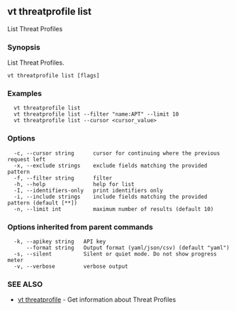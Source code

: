 ## vt threatprofile list

List Threat Profiles

### Synopsis

List Threat Profiles.

```
vt threatprofile list [flags]
```

### Examples

```
  vt threatprofile list
  vt threatprofile list --filter "name:APT" --limit 10
  vt threatprofile list --cursor <cursor_value>
```

### Options

```
  -c, --cursor string      cursor for continuing where the previous request left
  -x, --exclude strings    exclude fields matching the provided pattern
  -f, --filter string      filter
  -h, --help               help for list
  -I, --identifiers-only   print identifiers only
  -i, --include strings    include fields matching the provided pattern (default [**])
  -n, --limit int          maximum number of results (default 10)
```

### Options inherited from parent commands

```
  -k, --apikey string   API key
      --format string   Output format (yaml/json/csv) (default "yaml")
  -s, --silent          Silent or quiet mode. Do not show progress meter
  -v, --verbose         verbose output
```

### SEE ALSO

* [vt threatprofile](vt_threatprofile.md)	 - Get information about Threat Profiles

